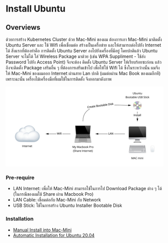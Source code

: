 # Install Ubuntu

## Overviews

ด้วยการสร้าง Kubernetes Cluster ด้วย Mac-Mini ของผม ต้องการเอา Mac-Mini มาติดตั้ง Ubuntu Server และ ใช้ Wifi เพื่อเชื่อมต่อ สร้างเป็นเครื่อข่าย และให้สามารถต่อไปยัง Internet ได้ สิ่งแรกที่ต้องทำคือ การติดตั้ง Ubuntu Server ลงไปยังเครื่องที่มีอยู่ โดยปกติแล้ว Ubuntu Server จะไม่ได้ ใส่ Wireless Package มาด้วย (เช่น WPA Suppliment - ใช้ส่ง Password ไปยัง Access Point) จึงจะต้อง ติดตั้ง Ubuntu Server ให้เรียบร้อยซะก่อน แล้วถึงจะติดตั้ง Package เสริมอื่น ๆ ที่ต้องการเสริมเข้าไป เพื่อให้ใช้ Wifi ได้ ซึ่งในระหว่างนั้น ผมจึงให้ Mac-Mini ของผมออก Internet ผ่านสาย Lan ปกติ (ผมต่อผ่าน Mac Book ของผมอีกที) เพราะฉะนั้น เครื่องไม้เครื่องมือที่ผมใช้ในการติดตั้ง จึงออกมาดังภาพ

![Installation Component](./images/mac-ubuntu-install-component.jpg)

### Pre-require

- LAN Internet: เพื่อให้ Mac-Mini สามารถใช้ในการไป  Download  Package ต่าง ๆ ได้ (ในกรณีของผมใช้ Share ผ่าน Macbook Pro)
- LAN Cable: เชื่อมต่อกับ Mac-Mini กับ Network
- USB Stick: ใช้ในการสร้าง Ubuntu Installer Bootable Disk

### Installation

- [Manual Install into Mac-Mini](./manual.md)
- [Automatic Installation for Ubuntu 20.04](./automatic-install/)
